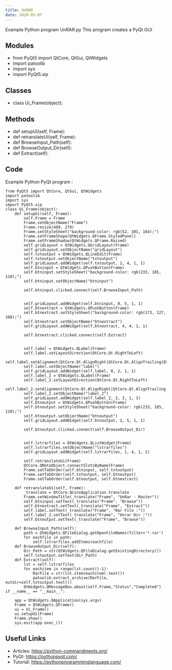 ```yaml
---
title: UnRAR
date: 2020-05-07
---
```

Example Python program UnRAR.py
This program creates a PyQt GUI

## Modules

* from PyQt5 import QtCore, QtGui, QtWidgets
* import patoolib
* import sys
* import PyQt5.sip

## Classes

* class Ui_Frame(object):

## Methods

* def setupUi(self, Frame):
* def retranslateUi(self, Frame):
* def BrowseInput_Path(self):
* def BrowseOutput_Dir(self):
* def Extract(self):

## Code

Example Python PyQt program :

    from PyQt5 import QtCore, QtGui, QtWidgets
    import patoolib
    import sys
    import PyQt5.sip
    class Ui_Frame(object):
        def setupUi(self, Frame):
            self.Frame = Frame
            Frame.setObjectName("Frame")
            Frame.resize(489, 279)
            Frame.setStyleSheet("background-color: rgb(52, 101, 164);")
            Frame.setFrameShape(QtWidgets.QFrame.StyledPanel)
            Frame.setFrameShadow(QtWidgets.QFrame.Raised)
            self.gridLayout = QtWidgets.QGridLayout(Frame)
            self.gridLayout.setObjectName("gridLayout")
            self.txtoutput = QtWidgets.QLineEdit(Frame)
            self.txtoutput.setObjectName("txtoutput")
            self.gridLayout.addWidget(self.txtoutput, 2, 4, 1, 1)
            self.btninput = QtWidgets.QPushButton(Frame)
            self.btninput.setStyleSheet("background-color: rgb(233, 185, 110);")
            self.btninput.setObjectName("btninput")
    
            self.btninput.clicked.connect(self.BrowseInput_Path)
    
    
            self.gridLayout.addWidget(self.btninput, 0, 5, 1, 1)
            self.btnextract = QtWidgets.QPushButton(Frame)
            self.btnextract.setStyleSheet("background-color: rgb(173, 127, 168);")
            self.btnextract.setObjectName("btnextract")
            self.gridLayout.addWidget(self.btnextract, 4, 4, 1, 1)
    
            self.btnextract.clicked.connect(self.Extract)
    
    
            self.label = QtWidgets.QLabel(Frame)
            self.label.setLayoutDirection(QtCore.Qt.RightToLeft)
            self.label.setAlignment(QtCore.Qt.AlignRight|QtCore.Qt.AlignTrailing|QtCore.Qt.AlignVCenter)
            self.label.setObjectName("label")
            self.gridLayout.addWidget(self.label, 0, 2, 1, 1)
            self.label_2 = QtWidgets.QLabel(Frame)
            self.label_2.setLayoutDirection(QtCore.Qt.RightToLeft)
            self.label_2.setAlignment(QtCore.Qt.AlignRight|QtCore.Qt.AlignTrailing|QtCore.Qt.AlignVCenter)
            self.label_2.setObjectName("label_2")
            self.gridLayout.addWidget(self.label_2, 2, 2, 1, 1)
            self.btnoutput = QtWidgets.QPushButton(Frame)
            self.btnoutput.setStyleSheet("background-color: rgb(233, 185, 110);")
            self.btnoutput.setObjectName("btnoutput")
            self.gridLayout.addWidget(self.btnoutput, 2, 5, 1, 1)
    
            self.btnoutput.clicked.connect(self.BrowseOutput_Dir)
    
    
            self.lstrarfiles = QtWidgets.QListWidget(Frame)
            self.lstrarfiles.setObjectName("lstrarfiles")
            self.gridLayout.addWidget(self.lstrarfiles, 1, 4, 1, 1)
    
            self.retranslateUi(Frame)
            QtCore.QMetaObject.connectSlotsByName(Frame)
            Frame.setTabOrder(self.btninput, self.txtoutput)
            Frame.setTabOrder(self.txtoutput, self.btnoutput)
            Frame.setTabOrder(self.btnoutput, self.btnextract)
    
        def retranslateUi(self, Frame):
            _translate = QtCore.QCoreApplication.translate
            Frame.setWindowTitle(_translate("Frame", "UnRar - Master"))
            self.btninput.setText(_translate("Frame", "Browse"))
            self.btnextract.setText(_translate("Frame", "Extract"))
            self.label.setText(_translate("Frame", "Rar File :"))
            self.label_2.setText(_translate("Frame", "Unrar Dir :"))
            self.btnoutput.setText(_translate("Frame", "Browse"))
    
        def BrowseInput_Path(self):
            path = QtWidgets.QFileDialog.getOpenFileNames(filter='*.rar')
            for eachfile in path:
                self.lstrarfiles.addItems(eachfile)
        def BrowseOutput_Dir(self):
            Dir_Path = str(QtWidgets.QFileDialog.getExistingDirectory())
            self.txtoutput.setText(Dir_Path)
        def Extract(self):
            lst = self.lstrarfiles
            for eachitem in range(lst.count()-1):
                RarFile = str(lst.item(eachitem).text())
                patoolib.extract_archive(RarFile, outdir=self.txtoutput.text())
            QtWidgets.QMessageBox.about(self.Frame,"Status","Completed")
    if __name__ == "__main__":
        
        app = QtWidgets.QApplication(sys.argv)
        Frame = QtWidgets.QFrame()
        ui = Ui_Frame()
        ui.setupUi(Frame)
        Frame.show()
        sys.exit(app.exec_())
    

## Useful Links

- Articles: https://python-commandments.org/
- PyQt: https://pythonpyqt.com/
- Tutorial: https://pythonprogramminglanguage.com/
